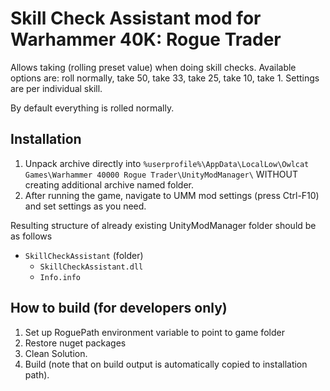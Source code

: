 # Skill Check Assistant mod for Warhammer 40K: Rogue Trader

Allows taking (rolling preset value) when doing skill checks.
Available options are: roll normally, take 50, take 33, take 25, take 10, take 1.
Settings are per individual skill.

By default everything is rolled normally.

## Installation
1. Unpack archive directly into `%userprofile%\AppData\LocalLow\Owlcat Games\Warhammer 40000 Rogue Trader\UnityModManager\` WITHOUT creating additional archive named folder.
2. After running the game, navigate to UMM mod settings (press Ctrl-F10) and set settings as you need.

Resulting structure of already existing UnityModManager folder should be as follows
- `SkillCheckAssistant` (folder)
	- `SkillCheckAssistant.dll`
	- `Info.info`

## How to build (for developers only)
1. Set up RoguePath environment variable to point to game folder
2. Restore nuget packages
3. Clean Solution.
4. Build (note that on build output is automatically copied to installation path).
